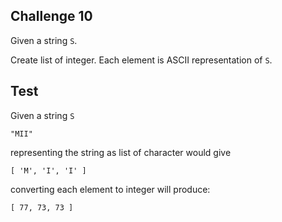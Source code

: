 ## Challenge 10

Given a string `S`.

Create list of integer. Each element is ASCII representation of `S`.

## Test

Given a string `S`

```
"MII"
```

representing the string as list of character would give

```
[ 'M', 'I', 'I' ]
```

converting each element to integer will produce:

```
[ 77, 73, 73 ]
```